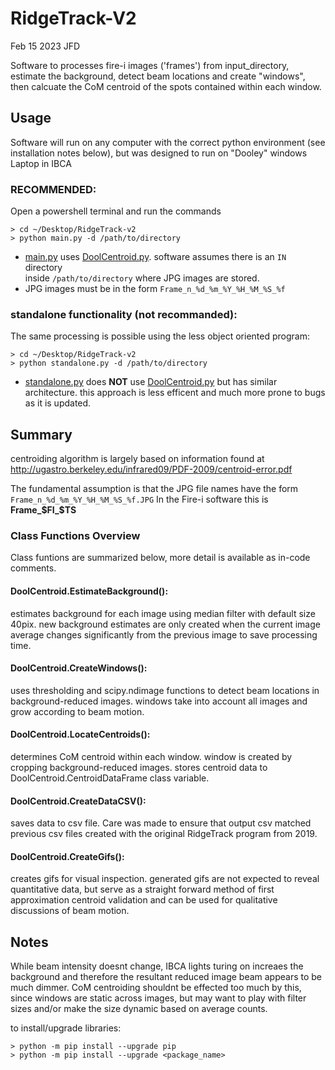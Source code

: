 # RidgeTrack-V2                                 

Feb 15 2023 JFD

Software to processes fire-i images ('frames') from input_directory, 
estimate the background, detect beam locations and create "windows",
then calcuate the CoM centroid of the spots contained within each window.

## Usage

Software will run on any computer with the correct python environment (see installation notes below), 
but was designed to run on "Dooley" windows Laptop in IBCA

### **RECOMMENDED**:

Open a powershell terminal and run the commands
``` console
> cd ~/Desktop/RidgeTrack-v2 
> python main.py -d /path/to/directory
```

* [main.py](./main.py) uses [DoolCentroid.py](./DoolCentroid.py). software assumes there is an `IN` directory  
inside `/path/to/directory` where JPG images are stored. 
* JPG images must be in the form `Frame_n_%d_%m_%Y_%H_%M_%S_%f`

### standalone functionality (not recommanded):
The same processing is possible using the less object oriented program:

``` console
> cd ~/Desktop/RidgeTrack-v2
> python standalone.py -d /path/to/directory
```

* [standalone.py](./standalone.py) does **NOT** use [DoolCentroid.py](./DoolCentroid.py) but has similar architecture. 
this approach is less efficent and much more prone to bugs as it is updated.

## Summary

centroiding algorithm is largely based on information found at
http://ugastro.berkeley.edu/infrared09/PDF-2009/centroid-error.pdf

The fundamental assumption is that the JPG file names have the form
`Frame_n_%d_%m_%Y_%H_%M_%S_%f.JPG`
In the Fire-i software this is **Frame_$FI_$TS**

### Class Functions Overview

Class funtions are summarized below, more detail is available as in-code comments.

#### DoolCentroid.EstimateBackground():
estimates background for each image using median filter with default size 40pix. 
new background estimates are only created when the current image average changes 
significantly from the previous image to save processing time.

#### DoolCentroid.CreateWindows():
uses thresholding and scipy.ndimage functions to detect beam locations in background-reduced images.
windows take into account all images and grow according to beam motion.

#### DoolCentroid.LocateCentroids():
determines CoM centroid within each window. window is created by cropping background-reduced images.
stores centroid data to DoolCentroid.CentroidDataFrame class variable.

#### DoolCentroid.CreateDataCSV():
saves data to csv file. Care was made to ensure that output csv matched previous csv files created with
the original RidgeTrack program from 2019.

#### DoolCentroid.CreateGifs():
creates gifs for visual inspection. generated gifs are not expected to reveal quantitative data, but serve
as a straight forward method of first approximation centroid validation and can be used for qualitative 
discussions of beam motion.  

## Notes

While beam intensity doesnt change, IBCA lights turing on increaes the background and therefore the resultant 
reduced image beam appears to be much dimmer. CoM centroiding shouldnt be effected too much by this, since windows
are static across images, but may want to play with filter sizes and/or make the size dynamic based on average counts. 

to install/upgrade libraries:

``` console
> python -m pip install --upgrade pip
> python -m pip install --upgrade <package_name>
```
